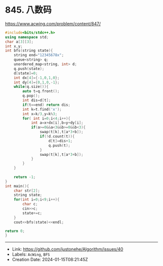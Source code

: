 # 845. 八数码

https://www.acwing.com/problem/content/847/

```c++
#include<bits/stdc++.h>
using namespace std;
char a[3][3];
int x,y;
int bfs(string state){
	string end="12345678x";
	queue<string> q;
	unordered_map<string, int> d;
	q.push(state);
	d[state]=0;
	int dx[4]={-1,0,1,0};
	int dy[4]={0,1,0,-1};
	while(q.size()){
		auto t=q.front();
		q.pop();
		int dis=d[t];
		if(t==end) return dis;
		int k=t.find('x');
		int x=k/3,y=k%3;
		for( int i=0;i<4;i++){
			int a=x+dx[i],b=y+dy[i];
			if(a>=0&&a<3&&b>=0&&b<3){
				swap(t[k],t[a*3+b]);
				if(!d.count(t)){
					d[t]=dis+1;
					q.push(t);
				}
				swap(t[k],t[a*3+b]);
			}
		}
	}
	
	return -1;
}
int main(){
	char str[2];
	string state;
	for(int i=0;i<9;i++){
		char c;
		cin>>c;
		state+=c;
	}
	cout<<bfs(state)<<endl;

return 0;
}
```

---

* Link: https://github.com/justonehe/Algorithm/issues/40
* Labels: `AcWing`, `BFS`
* Creation Date: 2024-01-15T08:21:45Z

